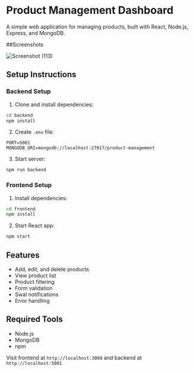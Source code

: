 # Product Management Dashboard

A simple web application for managing products, built with React, Node.js, Express, and MongoDB.

##Screenshots


![Screenshot (113)](https://github.com/user-attachments/assets/39701959-c1a8-441c-9955-a33f1f8a7b37)

## Setup Instructions

### Backend Setup

1. Clone and install dependencies:
```bash
cd backend
npm install
```

2. Create `.env` file:
```env
PORT=5001
MONGODB_URI=mongodb://localhost:27017/product-management
```

3. Start server:
```bash
npm run backend
```

### Frontend Setup

1. Install dependencies:
```bash
cd frontend
npm install
```

2. Start React app:
```bash
npm start
```

## Features
- Add, edit, and delete products
- View product list
- Product filtering
- Form validation
- Swal notifications
- Error handling

## Required Tools
- Node.js
- MongoDB
- npm

Visit frontend at `http://localhost:3000` and backend at `http://localhost:5001`
